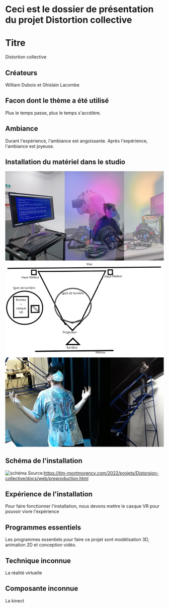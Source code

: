# Ceci est le dossier de présentation du projet Distortion collective

# Titre
Distortion collective

## Créateurs
William Dubois et Ghislain Lacombe

## Facon dont le thème a été utilisé
Plus le temps passe, plus le temps s'accélère.
## Ambiance
Durant l'expérience, l'ambiance est angoissante. Après l'expérience, l'ambiance est joyeuse.

## Installation du matériel dans le studio
![installation](medias_distortion_collective/installation.png)
![installation](medias_distortion_collective/installation_2.png)
![installation](medias_distortion_collective/installation_3.png)

## Schéma de l'installation
![schéma](medias_distortion_collective/schéma.png)
Source:https://tim-montmorency.com/2022/projets/Distorsion-collective/docs/web/preproduction.html

## Expérience de l'installation
Pour faire fonctionner l'installation, nous devons mettre le casque VR pour pouvoir vivre l'expérience

## Programmes essentiels
Les programmes essentiels pour faire ce projet sont modélisation 3D, animation 2D et conception vidéo.

## Technique inconnue
La réalité virtuelle

## Composante inconnue
La kinect
